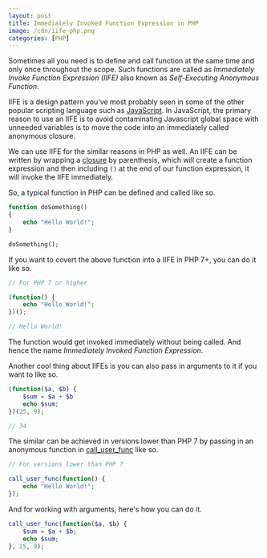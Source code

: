 ```yaml
---
layout: post
title: Immediately Invoked Function Expression in PHP
image: /cdn/iife-php.png
categories: [PHP]
---
```


Sometimes all you need is to define and call function at the same time and only once throughout the scope. Such functions are called as *Immediately Invoke Function Expression (IIFE)* also known as *Self-Executing Anonymous Function*. 

IIFE is a design pattern you've most probably seen in some of the other popular scripting language such as [JavaScript](https://developer.mozilla.org/en-US/docs/Glossary/IIFE). In JavaScript, the primary reason to use an IIFE is to avoid contaminating Javascript global space with unneeded variables is to move the code into an immediately called anonymous closure.

We can use IIFE for the similar reasons in PHP as well. An IIFE can be written by wrapping a [closure](https://www.php.net/manual/en/functions.anonymous.php) by parenthesis, which will create a function expression and then including `()` at the end of our function expression, it will invoke the IIFE immediately.

So, a typical function in PHP can be defined and called like so.

```php
function doSomething()
{
    echo "Hello World!";
}

doSomething();
```

If you want to covert the above function into a IIFE in PHP 7+, you can do it like so.

```php
// For PHP 7 or higher

(function() {
    echo "Hello World!";
})();

// Hello World!
```

The function would get invoked immediately without being called. And hence the name *Immediately Invoked Function Expression*.

Another cool thing about IIFEs is you can also pass in arguments to it if you want to like so.

```php
(function($a, $b) {
    $sum = $a + $b
    echo $sum;
})(25, 9);

// 34
```

The similar can be achieved in versions lower than PHP 7 by passing in an anonymous function in [call_user_func](https://www.php.net/manual/en/function.call-user-func.php) like so.

```php
// For versions lower than PHP 7

call_user_func(function() {
    echo "Hello World!";
});
```

And for working with arguments, here's how you can do it.

```php
call_user_func(function($a, $b) {
    $sum = $a + $b;
    echo $sum;
}, 25, 9);
```







